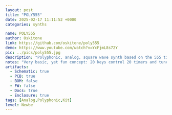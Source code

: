 ```yaml
---
layout: post
title: "POLY555"
date: 2025-02-17 11:11:52 +0000
categories: synths

name: POLY555
author: Oskitone
link: https://github.com/oskitone/poly555
demo: https://www.youtube.com/watch?v=YcFjmL8s72Y
pic: ../pics/poly555.jpg
description: "Polyphonic, analog, square wave synth based on the 555 timer"
notes: "Very basic, yet fun concept: 20 keys control 20 timers and tuned independently. All 3D-printed parts of enclosure are published on Thingiverse."
artifacts:
  - Schematic: true
  - PCB: true
  - BOM: false
  - FW: false
  - Docs: true
  - Enclosure: true
tags: [Analog,Polyphonic,Kit]
level: Newbe
---
```


